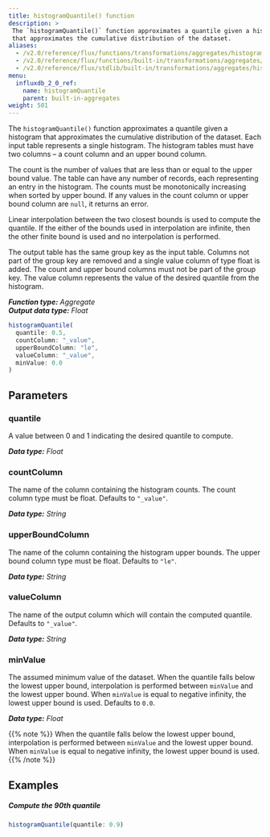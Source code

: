 ```yaml
---
title: histogramQuantile() function
description: >
 The `histogramQuantile()` function approximates a quantile given a histogram
 that approximates the cumulative distribution of the dataset.
aliases:
  - /v2.0/reference/flux/functions/transformations/aggregates/histogramquantile
  - /v2.0/reference/flux/functions/built-in/transformations/aggregates/histogramquantile/
  - /v2.0/reference/flux/stdlib/built-in/transformations/aggregates/histogramquantile
menu:
  influxdb_2_0_ref:
    name: histogramQuantile
    parent: built-in-aggregates
weight: 501
---
```


The `histogramQuantile()` function approximates a quantile given a histogram that
approximates the cumulative distribution of the dataset.
Each input table represents a single histogram.
The histogram tables must have two columns – a count column and an upper bound column.

The count is the number of values that are less than or equal to the upper bound value.
The table can have any number of records, each representing an entry in the histogram.
The counts must be monotonically increasing when sorted by upper bound.
If any values in the count column or upper bound column are `null`, it returns an error.

Linear interpolation between the two closest bounds is used to compute the quantile.
If the either of the bounds used in interpolation are infinite,
then the other finite bound is used and no interpolation is performed.

The output table has the same group key as the input table.
Columns not part of the group key are removed and a single value column of type float is added.
The count and upper bound columns must not be part of the group key.
The value column represents the value of the desired quantile from the histogram.

_**Function type:** Aggregate_  
_**Output data type:** Float_

```js
histogramQuantile(
  quantile: 0.5,
  countColumn: "_value",
  upperBoundColumn: "le",
  valueColumn: "_value",
  minValue: 0.0
)
```

## Parameters

### quantile
A value between 0 and 1 indicating the desired quantile to compute.

_**Data type:** Float_

### countColumn
The name of the column containing the histogram counts.
The count column type must be float.
Defaults to `"_value"`.

_**Data type:** String_

### upperBoundColumn
The name of the column containing the histogram upper bounds.
The upper bound column type must be float.
Defaults to `"le"`.

_**Data type:** String_

### valueColumn
The name of the output column which will contain the computed quantile.
Defaults to `"_value"`.

_**Data type:** String_

### minValue
The assumed minimum value of the dataset.
When the quantile falls below the lowest upper bound, interpolation is performed between `minValue` and the lowest upper bound.
When `minValue` is equal to negative infinity, the lowest upper bound is used.
Defaults to `0.0`.

_**Data type:** Float_

{{% note %}}
When the quantile falls below the lowest upper bound,
interpolation is performed between `minValue` and the lowest upper bound.
When `minValue` is equal to negative infinity, the lowest upper bound is used.
{{% /note %}}

## Examples

##### Compute the 90th quantile
```js
histogramQuantile(quantile: 0.9)
```
